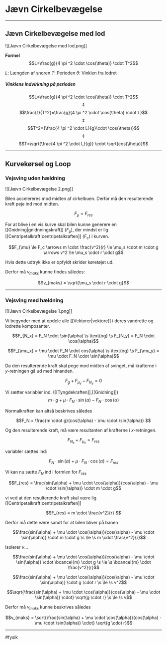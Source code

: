 # Jævn Cirkelbevægelse

---

## Jævn Cirkelbevægelse med lod
![[Jævn Cirkelbevægelse med lod.png]]

**Formel**
$$L=\frac{g}{4 \pi ^2 \cdot \cos(\theta)} \cdot T^2$$

$L$: Længden af snoren
$T$: Perioden
$\theta$: Vinklen fra lodret

##### Vinklens indvirkning på perioden
$$L=\frac{g}{4 \pi ^2 \cdot \cos(\theta)} \cdot T^2$$
$$\Updownarrow$$
$$\frac{1}{T^2}=\frac{g}{4 \pi ^2 \cdot \cos(\theta) \cdot L}$$
$$\Updownarrow$$
$$T^2={\frac{4 \pi ^2 \cdot L}{g}\cdot \cos(\theta)}$$
$$\Updownarrow$$
$$T=\sqrt{\frac{4 \pi ^2 \cdot L}{g}} \cdot \sqrt{cos(\theta)}$$

---

## Kurvekørsel og Loop

### Vejsving uden hældning
![[Jævn Cirkelbevægelse 2.png]]

Bilen accelereres mod midten af cirkelbuen. Derfor må den resulterende kraft peje ind mod midten.

$$F_\mu = F_{res}$$

For at blive i en vis kurve skal bilen kunne generere en [[Gnidning|gnidnningskraft]] ($F_{\mu}$), der mindst er lig [[Centripetalkraft|centripetalkraften]] ($F_c$) i kurven.

$$F_{\mu} \le F_c \arrows m \cdot  \frac{v^2}{r} \le \mu_s \cdot m \cdot g \arrows v^2 \le \mu_s \cdot r \cdot g$$

Hvis dette udtryk ikke er opfyldt skrider køretøjet ud.

Derfor må $v_{maks}$ kunne findes således:

$$v_{maks} = \sqrt{\mu_s \cdot r \cdot g}$$

---
### Vejsving med hældning
![[Jævn Cirkelbevægelse 1.png]]

Vi begynder med at opdele alle [[Vektorer|vektore]] i deres vandrette og lodrette komposanter.

$$F_{N_x} = F_N \cdot \sin(\alpha) \s \text{og} \s F_{N_y} = F_N \cdot \cos(\alpha)$$

$$F_{\mu_x} = \mu \cdot F_N \cdot cos(\alpha) \s \text{og} \s F_{\mu_y} = \mu \cdot F_N \cdot \sin(\alpha)$$

Da den resulterende kraft skal pege mod midten af svinget, må krafterne i $y$-retningen gå ud med hinanden.

$$F_g + F_{\mu_y} - F_{N_y} = 0$$

Vi sætter variabler ind. ([[Tyngdekraften]],[[Gnidning]])
$$m \cdot g + \mu \cdot F_N \cdot \sin(\alpha) - F_N \cdot \cos(\alpha)$$

Normalkraften kan altså beskrives således 

$$F_N =  \frac{m \cdot g}{cos(\alpha) - \mu \cdot \sin(\alpha)} $$

Og den resulterende kraft, må være resultanten af krafterne i $x$-retningen.

$$F_{N_x} + F_{\mu_x} = F_{res}$$

variabler sættes ind: 

$$F_N \cdot \sin(\alpha) + \mu \cdot F_N \cdot \cos(\alpha) = F_{res}$$

Vi kan nu sætte $F_N$ ind i formlen for $F_{res}$

$$F_{res} =  \frac{sin(\alpha) + \mu \cdot \cos(\alpha)}{cos(\alpha) - \mu \cdot \sin(\alpha)} \cdot m \cdot g$$

vi ved at den resulterende kraft skal være lig [[Centripetalkraft|centripetalkraften]]

$$F_{res} = m \cdot  \frac{v^2}{r} $$

Derfor må dette være sandt for at bilen bliver på banen

$$\frac{sin(\alpha) + \mu \cdot \cos(\alpha)}{cos(\alpha) - \mu \cdot \sin(\alpha)} \cdot m \cdot g \s \le \s m \cdot  \frac{v^2}{r}$$
 
 Isolerer $v$...
 
 $$\frac{sin(\alpha) + \mu \cdot \cos(\alpha)}{cos(\alpha) - \mu \cdot \sin(\alpha)} \cdot \bcancel{m} \cdot g \s \le \s \bcancel{m} \cdot  \frac{v^2}{r}$$
 
 $$\frac{sin(\alpha) + \mu \cdot \cos(\alpha)}{cos(\alpha) - \mu \cdot \sin(\alpha)} \cdot g \cdot r \s \le \s v^2$$
 
  $$\sqrt{\frac{sin(\alpha) + \mu \cdot \cos(\alpha)}{cos(\alpha) - \mu \cdot \sin(\alpha)} \cdot} \sqrt{g \cdot r} \s \le \s v$$
  
  Derfor må $v_{maks}$ kunne beskrives således

$$v_{maks} = \sqrt{\frac{sin(\alpha) + \mu \cdot \cos(\alpha)}{cos(\alpha) - \mu \cdot \sin(\alpha)} \cdot} \sqrt{g \cdot r}$$

---
#fysik 
